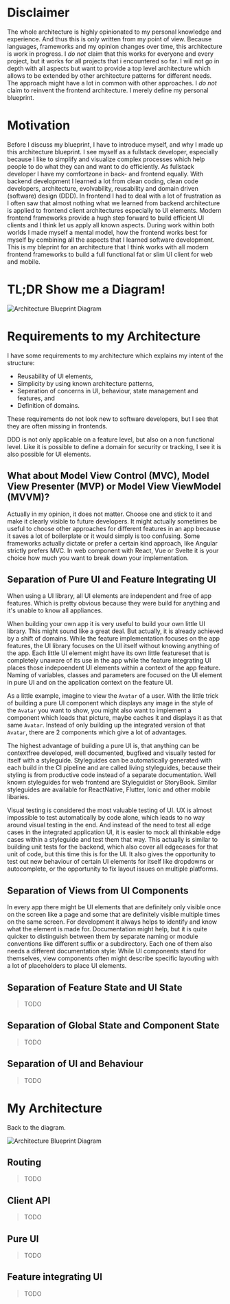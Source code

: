 # Disclaimer
The whole architecture is highly opinionated to my personal knowledge and experience.
And thus this is only written from my point of view.
Because languages, frameworks and my opinion changes over time, this architecture is work in progress.
I *do not* claim that this works for everyone and every project, but it works for all projects that i encountered so far.
I will not go in depth with all aspects but want to provide a top level architecture which allows to be extended by other architecture patterns for different needs.
The approach might have a lot in common with other approaches.
I *do not* claim to reinvent the frontend architecture.
I merely define my personal blueprint.

# Motivation
Before I discuss my blueprint, I have to introduce myself, and why I made up this architecture blueprint.
I see myself as a fullstack developer, especially because I like to simplify and visualize complex processes which help people to do what they can and want to do efficiently.
As fullstack developer I have my comfortzone in back- and frontend equally.
With backend development I learned a lot from clean coding, clean code developers, architecture, evolvability, reusability and domain driven (software) design (DDD).
In frontend I had to deal with a lot of frustration as I often saw that almost nothing what we learned from backend architecture is applied to frontend client architectures especially to UI elements.
Modern frontend frameworks provide a hugh step forward to build efficient UI clients and I think let us apply all known aspects.
During work within both worlds I made myself a mental model, how the frontend works best for myself by combining all the aspects that I learned software development.
This is my bleprint for an architecture that I think works with all modern frontend frameworks to build a full functional fat or slim UI client for web and mobile.

# TL;DR Show me a Diagram!
![Architecture Blueprint Diagram](frontend-architecture-blueprint.svg)

# Requirements to my Architecture
I have some requirements to my architecture which explains my intent of the structure:
* Reusability of UI elements,
* Simplicity by using known architecture patterns,
* Seperation of concerns in UI, behaviour, state management and features, and
* Definition of domains.

These requirements do not look new to software developers, but I see that they are often missing in frontends.

DDD is not only applicable on a feature level, but also on a non functional level.
Like it is possible to define a domain for security or tracking, I see it is also possible for UI elements.

## What about Model View Control (MVC), Model View Presenter (MVP) or Model View ViewModel (MVVM)?
Actually in my opinion, it does not matter.
Choose one and stick to it and make it clearly visible to future developers.
It might actually sometimes be useful to choose other approaches for different features in an app because it saves a lot of boilerplate or it would simply is too confusing.
Some frameworks actually dictate or prefer a certain kind approach, like Angular strictly prefers MVC.
In web component with React, Vue or Svelte it is your choice how much you want to break down your implementation.

## Separation of Pure UI and Feature Integrating UI
When using a UI library, all UI elements are independent and free of app features.
Which is pretty obvious because they were build for anything and it's unable to know all appliances.

When building your own app it is very useful to build your own little UI library.
This might sound like a great deal.
But actually, it is already achieved by a shift of domains.
While the feature implementation focuses on the app features, the UI library focuses on the UI itself without knowing anything of the app.
Each little UI element might have its own little featureset that is completely unaware of its use in the app while the feature integrating UI places those indepoendent UI elements within a context of the app feature.
Naming of variables, classes and parameters are focused on the UI element in pure UI and on the application context on the feature UI.

As a little example, imagine to view the `Avatar` of a user.
With the little trick of building a pure UI component which displays any image in the style of the `Avatar` you want to show, you might also want to implement a component which loads that picture, maybe caches it and displays it as that same `Avatar`.
Instead of only building up the integrated version of that `Avatar`, there are 2 components which give a lot of advantages.

The highest advantage of building a pure UI is, that anything can be contextfree developed, well documented, bugfixed and visually tested for itself with a styleguide.
Styleguides can be automatically generated with each build in the CI pipeline and are called living styleguides, because their styling is from productive code instead of a separate documentation.
Well known styleguides for web frontend are Styleguidist or StoryBook.
Similar styleguides are available for ReactNative, Flutter, Ionic and other mobile libaries.

Visual testing is considered the most valuable testing of UI.
UX is almost impossible to test automatically by code alone, which leads to no way around visual testing in the end.
And instead of the need to test all edge cases in the integrated application UI, it is easier to mock all thinkable edge cases within a styleguide and test them that way.
This actually is similar to building unit tests for the backend, which also cover all edgecases for that unit of code, but this time this is for the UI.
It also gives the opportunity to test out new behaviour of certain UI elements for itself like dropdowns or autocomplete, or the opportunity to fix layout issues on multiple platforms.

## Separation of Views from UI Components
In every app there might be UI elements that are definitely only visible once on the screen like a page and some that are definitely visible multiple times on the same screen.
For development it always helps to identify and know what the element is made for.
Documentation might help, but it is quite quicker to distinguish between them by separate naming or module conventions like different suffix or a subdirectory.
Each one of them also needs a different documentation style: While UI components stand for themselves, view components often might describe specific layouting with a lot of placeholders to place UI elements.

## Separation of Feature State and UI State
> TODO

## Separation of Global State and Component State
> TODO

## Separation of UI and Behaviour
> TODO

# My Architecture
Back to the diagram.

![Architecture Blueprint Diagram](frontend-architecture-blueprint.svg)

## Routing
> TODO

## Client API
> TODO

## Pure UI
> TODO

## Feature integrating UI
> TODO
